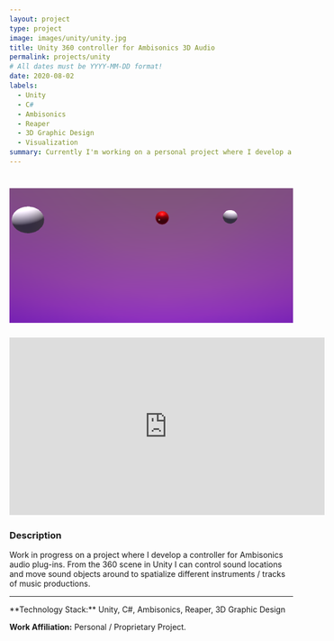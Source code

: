 ```yaml
---
layout: project
type: project
image: images/unity/unity.jpg
title: Unity 360 controller for Ambisonics 3D Audio
permalink: projects/unity
# All dates must be YYYY-MM-DD format!
date: 2020-08-02
labels:
  - Unity
  - C#
  - Ambisonics
  - Reaper
  - 3D Graphic Design
  - Visualization
summary: Currently I'm working on a personal project where I develop a 360 controller for Ambisonics audio plug-ins. 
---
```



# <img class="ui fluid bordered image" src="../images/unity/controller.png">

<iframe width="560" height="315" src="https://www.youtube.com/embed/I6BhsSZXkBw" frameborder="0" allow="accelerometer; autoplay; encrypted-media; gyroscope; picture-in-picture" allowfullscreen></iframe>

### Description


Work in progress on a project where I develop a controller for Ambisonics audio plug-ins. From the 360 scene in Unity I can control sound locations and move sound objects around to spatialize different instruments / tracks of music productions. 

<hr>
**Technology Stack:** Unity, C#, Ambisonics, Reaper, 3D Graphic Design

**Work Affiliation:** Personal / Proprietary Project.


